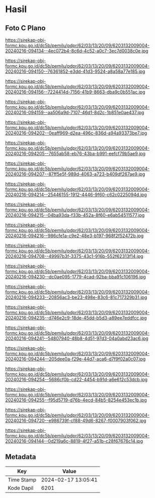 # Hasil

## Foto C Plano

https://sirekap-obj-formc.kpu.go.id/dc5b/pemilu/pdpr/62/03/13/20/09/6203132009004-20240216-094134--4ec072b4-8c6d-4c52-a0c7-3ec7d0038c0e.jpg

https://sirekap-obj-formc.kpu.go.id/dc5b/pemilu/pdpr/62/03/13/20/09/6203132009004-20240216-094150--76361852-e3dd-41d3-9524-a8a58a77e185.jpg

https://sirekap-obj-formc.kpu.go.id/dc5b/pemilu/pdpr/62/03/13/20/09/6203132009004-20240216-094156--7224414d-7156-41b9-8663-dba9c0b551ac.jpg

https://sirekap-obj-formc.kpu.go.id/dc5b/pemilu/pdpr/62/03/13/20/09/6203132009004-20240216-094159--aa506a9d-7107-46d1-8d2c-1b851e0ae437.jpg

https://sirekap-obj-formc.kpu.go.id/dc5b/pemilu/pdpr/62/03/13/20/09/6203132009004-20240216-094202--0eaff969-d2ea-496c-836d-a94a93373be7.jpg

https://sirekap-obj-formc.kpu.go.id/dc5b/pemilu/pdpr/62/03/13/20/09/6203132009004-20240216-094205--7655ab58-eb76-43ba-b991-eefcf79b5ae9.jpg

https://sirekap-obj-formc.kpu.go.id/dc5b/pemilu/pdpr/62/03/13/20/09/6203132009004-20240216-094207--87ff5e5f-989d-4063-a723-b409df267ae9.jpg

https://sirekap-obj-formc.kpu.go.id/dc5b/pemilu/pdpr/62/03/13/20/09/6203132009004-20240216-094214--25446155-1912-4446-9f60-c62c0225094d.jpg

https://sirekap-obj-formc.kpu.go.id/dc5b/pemilu/pdpr/62/03/13/20/09/6203132009004-20240216-094215--04ba93da-f33b-452a-8f60-e6ab54511577.jpg

https://sirekap-obj-formc.kpu.go.id/dc5b/pemilu/pdpr/62/03/13/20/09/6203132009004-20240216-094216--986cfe1a-c9e2-48e3-b197-968f2f52472b.jpg

https://sirekap-obj-formc.kpu.go.id/dc5b/pemilu/pdpr/62/03/13/20/09/6203132009004-20240216-094708--49997b3f-3375-43c1-916b-552f62313f14.jpg

https://sirekap-obj-formc.kpu.go.id/dc5b/pemilu/pdpr/62/03/13/20/09/6203132009004-20240216-094230--dc0ae095-1779-4cad-92ba-bba91c106196.jpg

https://sirekap-obj-formc.kpu.go.id/dc5b/pemilu/pdpr/62/03/13/20/09/6203132009004-20240216-094233--20856ac3-be23-498e-83c6-81c717329b31.jpg

https://sirekap-obj-formc.kpu.go.id/dc5b/pemilu/pdpr/62/03/13/20/09/6203132009004-20240216-094235--d746e2c9-18de-45dd-b5d3-a89ee7eddfcc.jpg

https://sirekap-obj-formc.kpu.go.id/dc5b/pemilu/pdpr/62/03/13/20/09/6203132009004-20240216-094241--54807940-48b8-4d51-97d3-04a0abd23ac6.jpg

https://sirekap-obj-formc.kpu.go.id/dc5b/pemilu/pdpr/62/03/13/20/09/6203132009004-20240216-094244--205dee0a-f29e-44d7-aca6-d7f9f02a0c07.jpg

https://sirekap-obj-formc.kpu.go.id/dc5b/pemilu/pdpr/62/03/13/20/09/6203132009004-20240216-094254--5686cf0b-cd22-4454-b91d-a6e612c53dcb.jpg

https://sirekap-obj-formc.kpu.go.id/dc5b/pemilu/pdpr/62/03/13/20/09/6203132009004-20240216-094255--f95d5719-d76b-4ecd-84b5-8254e453ec1b.jpg

https://sirekap-obj-formc.kpu.go.id/dc5b/pemilu/pdpr/62/03/13/20/09/6203132009004-20240216-094720--e986739f-cf88-49d6-8267-f0007903f062.jpg

https://sirekap-obj-formc.kpu.go.id/dc5b/pemilu/pdpr/62/03/13/20/09/6203132009004-20240216-094144--0d219a6c-8819-4f27-a51b-c28f67676c14.jpg


## Metadata

| Key        | Value               |
| ---------- | ------------------- |
| Time Stamp | 2024-02-17 13:05:41 |
| Kode Dapil | 6201                |



